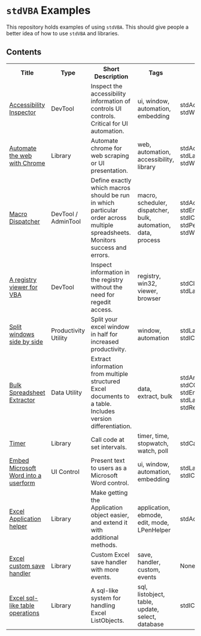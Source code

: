 
# `stdVBA` Examples

This repository holds examples of using `stdVBA`. This should give people a better idea of how to use `stdVBA` and libraries.

## Contents

<table>
  <tr>
    <th>Title</th>
    <th>Type</th>
    <th>Short Description</th>
    <th>Tags</th>
    <th>Dependencies</th>
    <th>Status</th>
  </tr>
  <tr>
    <td><a href="examples/Accessibility%20Inspector">Accessibility Inspector</a></td>
    <td>DevTool</td>
    <td>Inspect the accessibility information of controls UI controls. Critical for UI automation.</td>
    <td>ui, window, automation, embedding</td>
    <td>stdAcc, stdProcess, stdWindow, stdICallable</td>
    <td>Complete/WIP</td>
  </tr>
  <tr>
    <td><a href="examples/BrowserAutomation">Automate the web with Chrome</a></td>
    <td>Library</td>
    <td>Automate chrome for web scraping or UI presentation.</td>
    <td>web, automation, accessibility, library</td>
    <td>stdAcc, stdEnumerator, stdLambda, stdProcess, stdWindow, stdICallable</td>
    <td>Complete</td>
  </tr>
  <tr>
    <td><a href="examples/MacroDispatcher">Macro Dispatcher</a></td>
    <td>DevTool / AdminTool</td>
    <td>Define exactly which macros should be run in which particular order across multiple spreadsheets. Monitors success and errors.</td>
    <td>macro, scheduler, dispatcher, bulk, automation, data, process</td>
    <td>stdAcc, stdCallback, stdEnumerator, stdICallable, stdLambda, stdPerformance, stdReg, stdWindow</td>
    <td>Complete</td>
  </tr> 
  <tr>
    <td><a href="examples/Registry Viewer">A registry viewer for VBA</a></td>
    <td>DevTool</td>
    <td>Inspect information in the registry without the need for regedit access.</td>
    <td>registry, win32, viewer, browser</td>
    <td>stdClipboard, stdIcallable, stdLambda, stdReg</td>
    <td>WIP</td>
  </tr> 
  <tr>
    <td><a href="examples/SplitSideBySide">Split windows side by side</a></td>
    <td>Productivity Utility</td>
    <td>Split your excel window in half for increased productivity.</td>
    <td>window, automation</td>
    <td>stdLambda, stdWindow, stdICallable</td>
    <td>Complete</td>
  </tr> 
  <tr>
    <td><a href="examples/Spreadsheet Extractor">Bulk Spreadsheet Extractor</a></td>
    <td>Data Utility</td>
    <td>Extract information from multiple structured Excel documents to a table. Includes version differentiation.</td>
    <td>data, extract, bulk</td>
    <td>stdArray, stdCallback, stdCOM, stdEnumerator,stdICallable, stdLambda, stdPicture, stdRegex</td>
    <td>Complete</td>
  </tr> 
  <tr>
    <td><a href="examples/Timer">Timer</a></td>
    <td>Library</td>
    <td>Call code at set intervals.</td>
    <td>timer, time, stopwatch, watch, poll</td>
    <td>stdCallback, stdICallable</td>
    <td>Complete</td>
  </tr> 
  <tr>
    <td><a href="examples/uiTextBoxEx-WordControl">Embed Microsoft Word into a userform</a></td>
    <td>UI Control</td>
    <td>Present text to users as a Microsoft Word control.</td>
    <td>ui, window, automation, embedding</td>
    <td>stdLambda, stdWindow, stdICallable, stdProcess</td>
    <td>Complete</td>
  </tr> 
  <tr>
    <td><a href="examples/xlVBA/xlApplication">Excel Application helper</a></td>
    <td>Library</td>
    <td>Make getting the Application object easier, and extend it with additional methods.</td>
    <td>application, ebmode, edit, mode, LPenHelper</td>
    <td>stdAcc, stdICallable</td>
    <td>WIP</td>
  </tr>
  <tr>
    <td><a href="examples/xlVBA/xlSaveHandler">Excel custom save handler</a></td>
    <td>Library</td>
    <td>Custom Excel save handler with more events.</td>
    <td>save, handler, custom, events</td>
    <td>None</td>
    <td>Complete</td>
  </tr>
  <tr>
    <td><a href="examples/xlVBA/xlTableTools">Excel sql-like table operations</a></td>
    <td>Library</td>
    <td>A sql-like system for handling Excel ListObjects.</td>
    <td>sql, listobject, table, update, select, database</td>
    <td>stdICallable</td>
    <td>Complete</td>
  </tr>
 
  <!-- 
  <tr>
    <td><a href="examples/">xxx</a></td>
    <td>xxx</td>
    <td>xxx</td>
  </tr> 
  -->
</table>